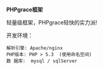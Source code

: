 **PHPgrace框架**

轻量级框架，PHPgrace轻快的实力派!

开发环境：

```
解析引擎: Apache/nginx  
PHP版本: PHP > 5.3  (使用命名空间)
数 据库:  mysql / sqlServer

```

